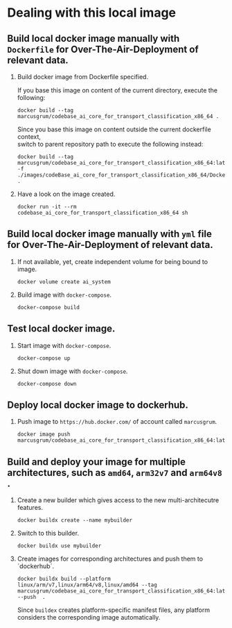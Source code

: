
# Dealing with this local image

## Build local docker image manually with `Dockerfile` for Over-The-Air-Deployment of relevant data.

1. Build docker image from Dockerfile specified.

    If you base this image on content of the current directory, execute the following:

    ```
    docker build --tag marcusgrum/codebase_ai_core_for_transport_classification_x86_64 .
    ```
	
	Since you base this image on content outside the current dockerfile context,	
	switch to parent repository path to execute the following instead:
	
	```
	docker build --tag marcusgrum/codebase_ai_core_for_transport_classification_x86_64:latest -f ./images/codeBase_ai_core_for_transport_classification_x86_64/Dockerfile .
	```

1. Have a look on the image created.    
    
    ```
    docker run -it --rm codebase_ai_core_for_transport_classification_x86_64 sh
    ```
    
## Build local docker image manually with `yml` file for Over-The-Air-Deployment of relevant data.

1. If not available, yet, create independent volume for being bound to image.

    ```
    docker volume create ai_system
    ```
    
1. Build image with `docker-compose`.
    
    ```
    docker-compose build
    ```

## Test local docker image.

1. Start image with `docker-compose`.
    
    ```
    docker-compose up
    ```
    
1. Shut down image with `docker-compose`.
    
    ```
    docker-compose down
    ```

## Deploy local docker image to dockerhub.
 
1. Push image to `https://hub.docker.com/` of account called `marcusgrum`.
    
    ```
    docker image push marcusgrum/codebase_ai_core_for_transport_classification_x86_64:latest
    ```
    
## Build and deploy your image for multiple architectures, such as `amd64`, `arm32v7` and `arm64v8 `.

1. Create a new builder which gives access to the new multi-architecutre features.

    ```
    docker buildx create --name mybuilder
    ```

1. Switch to this builder.

    ```
    docker buildx use mybuilder
    ```

1. Create images for corresponding architectures and push them to ´dockerhub´.

    ```
    docker buildx build --platform linux/arm/v7,linux/arm64/v8,linux/amd64 --tag marcusgrum/codebase_ai_core_for_transport_classification_x86_64:latest --push  .
    
    ```
    
    Since `buildex` creates platform-specific manifest files, any platform considers the corresponding image automatically.
